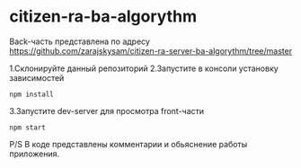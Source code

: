# citizen-ra-ba-algorythm

Back-часть представлена по адресу https://github.com/zarajskysam/citizen-ra-server-ba-algorythm/tree/master

1.Склонируйте данный репозиторий 
2.Запустите в консоли установку зависимостей 
```
npm install
```
3.Запустите dev-server для просмотра front-части
```
npm start
```


P/S В коде представлены комментарии и обьяснение работы приложения.
